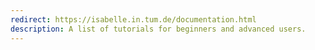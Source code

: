 ```yaml
---
redirect: https://isabelle.in.tum.de/documentation.html
description: A list of tutorials for beginners and advanced users.
---
```

